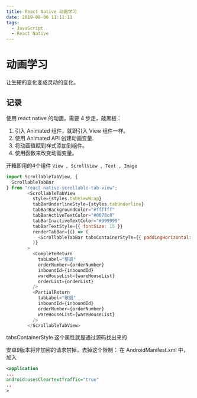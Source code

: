 ```yaml
---
title: React Native 动画学习
date: 2019-08-06 11:11:11
tags:
  - JavaScript
  - React Native
---
```



# 动画学习
让生硬的变化变成灵动的变化。


## 记录
使用 react native 的动画，需要 4 步走，敲黑板：

1. 引入 Animated 组件，就跟引入 View 组件一样。
2. 使用 Animated API 创建动画变量.
3. 将动画值赋到样式添加到组件。
4. 使用函数来改变动画变量。

开箱即用的4个组件 `View , ScrollView , Text , Image`



```js
import ScrollableTabView, {
  ScrollableTabBar
} from "react-native-scrollable-tab-view";
        <ScrollableTabView
          style={styles.tabViewWrap}
          tabBarUnderlineStyle={styles.tabUnderline}
          tabBarBackgroundColor="#ffffff"
          tabBarActiveTextColor="#0078c8"
          tabBarInactiveTextColor="#999999"
          tabBarTextStyle={{ fontSize: 15 }}
          renderTabBar={() => (
            <ScrollableTabBar tabsContainerStyle={{ paddingHorizontal: 60 }} />
          )}
        >
          <CompleteReturn
            tabLabel="整退"
            orderNumber={orderNumber}
            inboundId={inboundId}
            wareHouseList={wareHouseList}
            orderList={orderList}
          />
          <PartialReturn
            tabLabel="散退"
            inboundId={inboundId}
            orderNumber={orderNumber}
            wareHouseList={wareHouseList}
          />
        </ScrollableTabView>
```

tabsContainerStyle 这个属性就是通过源码找出来的


安卓9版本将非加密的请求禁掉，去掉这个限制：
在 AndroidManifest.xml 中，
加入

```xml
<application
...
android:usesCleartextTraffic="true"
..
>
```